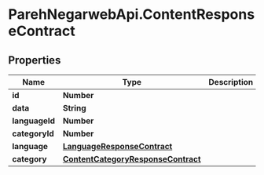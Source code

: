 # ParehNegarwebApi.ContentResponseContract

## Properties
Name | Type | Description | Notes
------------ | ------------- | ------------- | -------------
**id** | **Number** |  | [optional] 
**data** | **String** |  | [optional] 
**languageId** | **Number** |  | [optional] 
**categoryId** | **Number** |  | [optional] 
**language** | [**LanguageResponseContract**](LanguageResponseContract.md) |  | [optional] 
**category** | [**ContentCategoryResponseContract**](ContentCategoryResponseContract.md) |  | [optional] 
